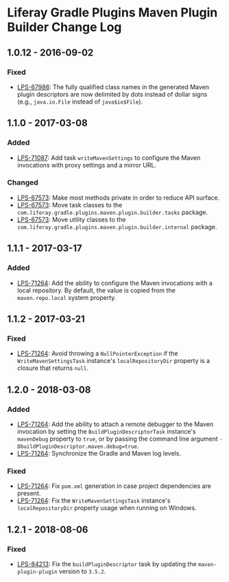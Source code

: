 # Liferay Gradle Plugins Maven Plugin Builder Change Log

## 1.0.12 - 2016-09-02

### Fixed
- [LPS-67986]: The fully qualified class names in the generated Maven plugin
descriptors are now delimited by dots instead of dollar signs (e.g.,
`java.io.File` instead of `java$io$File`).

## 1.1.0 - 2017-03-08

### Added
- [LPS-71087]: Add task `writeMavenSettings` to configure the Maven invocations
with proxy settings and a mirror URL.

### Changed
- [LPS-67573]: Make most methods private in order to reduce API surface.
- [LPS-67573]: Move task classes to the
`com.liferay.gradle.plugins.maven.plugin.builder.tasks` package.
- [LPS-67573]: Move utility classes to the
`com.liferay.gradle.plugins.maven.plugin.builder.internal` package.

## 1.1.1 - 2017-03-17

### Added
- [LPS-71264]: Add the ability to configure the Maven invocations with a local
repository. By default, the value is copied from the `maven.repo.local` system
property.

## 1.1.2 - 2017-03-21

### Fixed
- [LPS-71264]: Avoid throwing a `NullPointerException` if the
`WriteMavenSettingsTask` instance's `localRepositoryDir` property is a closure
that returns `null`.

## 1.2.0 - 2018-03-08

### Added
- [LPS-71264]: Add the ability to attach a remote debugger to the Maven
invocation by setting the `BuildPluginDescriptorTask` instance's `mavenDebug`
property to `true`, or by passing the command line argument
`-DbuildPluginDescriptor.maven.debug=true`.
- [LPS-71264]: Synchronize the Gradle and Maven log levels.

### Fixed
- [LPS-71264]: Fix `pom.xml` generation in case project dependencies are
present.
- [LPS-71264]: Fix the `WriteMavenSettingsTask` instance's `localRepositoryDir`
property usage when running on Windows.

## 1.2.1 - 2018-08-06

### Fixed
- [LPS-84213]: Fix the `buildPluginDescriptor` task by updating the
`maven-plugin-plugin` version to `3.5.2`.

[LPS-67573]: https://issues.liferay.com/browse/LPS-67573
[LPS-67986]: https://issues.liferay.com/browse/LPS-67986
[LPS-71087]: https://issues.liferay.com/browse/LPS-71087
[LPS-71264]: https://issues.liferay.com/browse/LPS-71264
[LPS-84213]: https://issues.liferay.com/browse/LPS-84213
